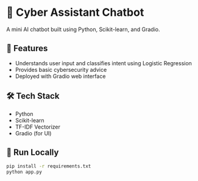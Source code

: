 # 🤖 Cyber Assistant Chatbot

A mini AI chatbot built using Python, Scikit-learn, and Gradio.

## 🧠 Features
- Understands user input and classifies intent using Logistic Regression
- Provides basic cybersecurity advice
- Deployed with Gradio web interface

## 🛠️ Tech Stack
- Python
- Scikit-learn
- TF-IDF Vectorizer
- Gradio (for UI)

## 🚀 Run Locally
```bash
pip install -r requirements.txt
python app.py
